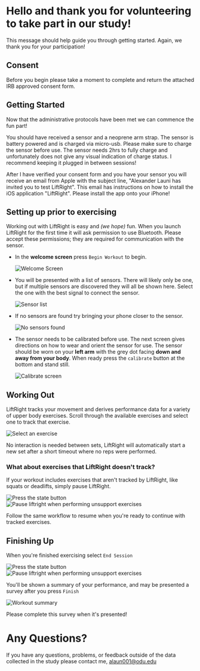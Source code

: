 # Hello and thank you for volunteering to take part in our study!
This message should help guide you through getting started. Again, we 
thank you for your participation!

## Consent
Before you begin please take a moment to complete and return the attached IRB approved consent form.

## Getting Started
Now that the administrative protocols have been met we can commence the fun part!

You should have received a sensor and a neoprene arm strap. The sensor is battery powered and is charged via micro-usb. Please make sure to charge the sensor before use. The sensor needs 2hrs to fully charge and unfortunately does not give any visual indication of charge status. I recommend keeping it plugged in between sessions!

After I have verified your consent form and you have your sensor you will receive an email from Apple with the subject line, "Alexander Launi has invited you to test LiftRight". This email has instructions on how to install the iOS application "LiftRight". Please install the app onto your iPhone!

## Setting up prior to exercising
Working out with LiftRight is easy and *(we hope)* fun. 
When you launch LiftRight for the first time it will ask permission to use Bluetooth. Please accept these permissions; they are required for communication with the sensor.

* In the **welcome screen** press `Begin Workout` to begin.
  
  ![Welcome Screen](images/welcome.png)

* You will be presented with a list of sensors. There will likely only be one, but if multiple sensors are discovered they will all be shown here. Select the one with the best signal to connect the sensor.  
  
  ![Sensor list](images/sensorlist.png)

* If no sensors are found try bringing your phone closer to the sensor. 
  
  ![No sensors found](images/nosensors.png)
  
* The sensor needs to be calibrated before use. The next screen gives directions on how to wear and orient the sensor for use. The sensor should be worn on your **left arm** with the grey dot facing **down and away from your body**. When ready press the `calibrate` button at the bottom and stand still.

  ![Calibrate screen](images/calibrate.png)

## Working Out

LiftRight tracks your movement and derives performance data for a variety of upper body exercises. Scroll through the available exercises and select one to track that exercise.

  ![Select an exercise](images/workout.png)

No interaction is needed between sets, LiftRight will automatically start a new set after a short timeout where no reps were performed.


### What about exercises that LiftRight doesn't track?
If your workout includes exercises that aren't tracked by LiftRight, like squats or deadlifts, simply pause LiftRight.

  ![Press the state button](images/statebutton.png)
  ![Pause liftright when performing unsupport exercises](images/pause.png)

Follow the same workflow to resume when you're ready to continue with tracked exercises.

## Finishing Up
When you're finished exercising select `End Session`

  ![Press the state button](images/statebutton.png)
  ![Pause liftright when performing unsupport exercises](images/endsession.png)

You'll be shown a summary of your performance, and may be presented a survey after you press `Finish`

  ![Workout summary](images/summary.png)

Please complete this survey when it's presented!

# Any Questions?
If you have any questions, problems, or feedback outside of the data collected in the study please contact me, alaun001@odu.edu